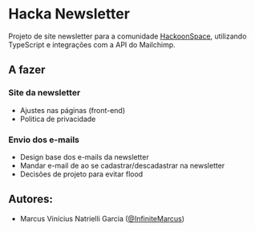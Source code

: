 # Hacka Newsletter

Projeto de site newsletter para a comunidade [HackoonSpace](https://hackoonspace.com), utilizando TypeScript e integrações com a API do Mailchimp. 

## A fazer

### Site da newsletter
- Ajustes nas páginas (front-end)
- Politica de privacidade

### Envio dos e-mails
- Design base dos e-mails da newsletter
- Mandar e-mail de ao se cadastrar/descadastrar na newsletter
- Decisões de projeto para evitar flood

## Autores:

- Marcus Vinícius Natrielli Garcia ([@InfiniteMarcus](https://github.com/InfiniteMarcus))
